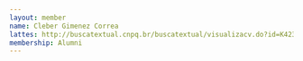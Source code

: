 ```yaml
---
layout: member
name: Cleber Gimenez Correa
lattes: http://buscatextual.cnpq.br/buscatextual/visualizacv.do?id=K4239809D8
membership: Alumni
---
```

